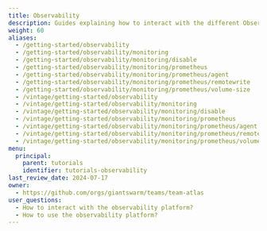 ```yaml
---
title: Observability
description: Guides explaining how to interact with the different Observability Platform components.
weight: 60
aliases:
  - /getting-started/observability
  - /getting-started/observability/monitoring
  - /getting-started/observability/monitoring/disable
  - /getting-started/observability/monitoring/prometheus
  - /getting-started/observability/monitoring/prometheus/agent
  - /getting-started/observability/monitoring/prometheus/remotewrite
  - /getting-started/observability/monitoring/prometheus/volume-size
  - /vintage/getting-started/observability
  - /vintage/getting-started/observability/monitoring
  - /vintage/getting-started/observability/monitoring/disable
  - /vintage/getting-started/observability/monitoring/prometheus
  - /vintage/getting-started/observability/monitoring/prometheus/agent
  - /vintage/getting-started/observability/monitoring/prometheus/remotewrite
  - /vintage/getting-started/observability/monitoring/prometheus/volume-size
menu:
  principal:
    parent: tutorials
    identifier: tutorials-observability
last_review_date: 2024-07-17
owner:
  - https://github.com/orgs/giantswarm/teams/team-atlas
user_questions:
  - How to interact with the observability platform?
  - How to use the observability platform?
---
```

